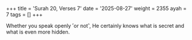 +++
title = 'Surah 20, Verses 7'
date = '2025-08-27'
weight = 2355
ayah = 7
tags = []
+++

Whether you speak openly ˹or not˺, He certainly knows what is secret and what is even more hidden.